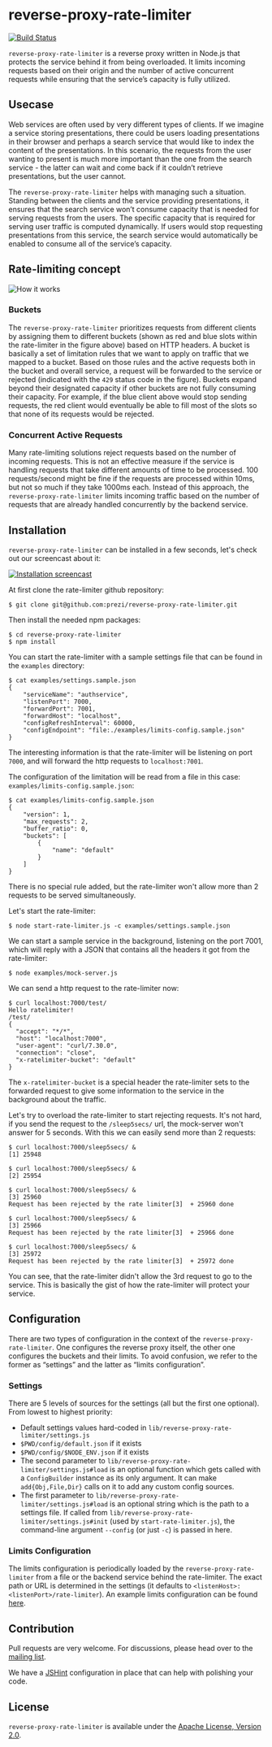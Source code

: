 # reverse-proxy-rate-limiter

[![Build Status](https://magnum.travis-ci.com/prezi/reverse-proxy-rate-limiter.svg?token=C6T3YoEYndcatuyXax7y&branch=master)](https://magnum.travis-ci.com/prezi/reverse-proxy-rate-limiter)

`reverse-proxy-rate-limiter` is a reverse proxy written in Node.js that protects the service behind it from being overloaded. It limits incoming requests based on their origin and the number of active concurrent requests while ensuring that the service’s capacity is fully utilized.

## Usecase
Web services are often used by very different types of clients. If we imagine a service storing presentations, there could be users loading presentations in their browser and perhaps a search service that would like to index the content of the presentations. In this scenario, the requests from the user wanting to present is much more important than the one from the search service - the latter can wait and come back if it couldn’t retrieve presentations, but the user cannot.

The `reverse-proxy-rate-limiter` helps with managing such a situation. Standing between the clients and the service providing presentations, it ensures that the search service won’t consume capacity that is needed for serving requests from the users. The specific capacity that is required for serving user traffic is computed dynamically. If users would stop requesting presentations from this service, the search service would automatically be enabled to consume all of the service’s capacity.

## Rate-limiting concept

![How it works](https://github.com/prezi/reverse-proxy-rate-limiter/blob/master/examples/how-it-works.png?raw=true)

### Buckets
The `reverse-proxy-rate-limiter` prioritizes requests from different clients by assigning them to different buckets (shown as red and blue slots within the rate-limiter in the figure above) based on HTTP headers. A bucket is basically a set of limitation rules that we want to apply on traffic that we mapped to a bucket. Based on those rules and the active requests both in the bucket and overall service, a request will be forwarded to the service or rejected (indicated with the `429` status code in the figure). Buckets expand beyond their designated capacity if other buckets are not fully consuming their capacity. For example, if the blue client above would stop sending requests, the red client would eventually be able to fill most of the slots so that none of its requests would be rejected.

### Concurrent Active Requests
Many rate-limiting solutions reject requests based on the number of incoming requests. This is not an effective measure if the service is handling requests that take different amounts of time to be processed. 100 requests/second might be fine if the requests are processed within 10ms, but not so much if they take 1000ms each.
Instead of this approach, the `reverse-proxy-rate-limiter` limits incoming traffic based on the number of requests that are already handled concurrently by the backend service.

## Installation
`reverse-proxy-rate-limiter` can be installed in a few seconds, let's check out our screencast about it:

[![Installation screencast](https://github.com/prezi/reverse-proxy-rate-limiter/blob/master/examples/screencast.png?raw=true)](https://asciinema.org/a/17616)

At first clone the rate-limiter github repository:
```shell
$ git clone git@github.com:prezi/reverse-proxy-rate-limiter.git
```

Then install the needed npm packages:
```shell
$ cd reverse-proxy-rate-limiter
$ npm install
```

You can start the rate-limiter with a sample settings file that can be found in the `examples` directory:
```shell
$ cat examples/settings.sample.json
{
    "serviceName": "authservice",
    "listenPort": 7000,
    "forwardPort": 7001,
    "forwardHost": "localhost",
    "configRefreshInterval": 60000,
    "configEndpoint": "file:./examples/limits-config.sample.json"
}
```

The interesting information is that the rate-limiter will be listening on port ``7000``, and will forward the http requests to ``localhost:7001``.

The configuration of the limitation will be read from a file in this case: ``examples/limits-config.sample.json``:
```shell
$ cat examples/limits-config.sample.json
{
    "version": 1,
    "max_requests": 2,
    "buffer_ratio": 0,
    "buckets": [
        {
            "name": "default"
        }
    ]
}
```

There is no special rule added, but the rate-limiter won't allow more than 2 requests to be served simultaneously.

Let's start the rate-limiter:
```shell
$ node start-rate-limiter.js -c examples/settings.sample.json
```

We can start a sample service in the background, listening on the port 7001, which will reply with a JSON that contains all the headers it got from the rate-limiter:
```shell
$ node examples/mock-server.js
```

We can send a http request to the rate-limiter now:
```shell
$ curl localhost:7000/test/
Hello ratelimiter!
/test/
{
  "accept": "*/*",
  "host": "localhost:7000",
  "user-agent": "curl/7.30.0",
  "connection": "close",
  "x-ratelimiter-bucket": "default"
}
```

The ``x-ratelimiter-bucket`` is a special header the rate-limiter sets to the forwarded request to give some information to the service in the background about the traffic.

Let's try to overload the rate-limiter to start rejecting requests. It's not hard, if you send the request to the ``/sleep5secs/`` url, the mock-server won't answer for 5 seconds. With this we can easily send more than 2 requests:
```shell
$ curl localhost:7000/sleep5secs/ &
[1] 25948

$ curl localhost:7000/sleep5secs/ &
[2] 25954

$ curl localhost:7000/sleep5secs/ &
[3] 25960
Request has been rejected by the rate limiter[3]  + 25960 done

$ curl localhost:7000/sleep5secs/ &
[3] 25966
Request has been rejected by the rate limiter[3]  + 25966 done

$ curl localhost:7000/sleep5secs/ &
[3] 25972
Request has been rejected by the rate limiter[3]  + 25972 done
```

You can see, that the rate-limiter didn't allow the 3rd request to go to the service. This is basically the gist of how the rate-limiter will protect your service.

## Configuration
There are two types of configuration in the context of the `reverse-proxy-rate-limiter`. One configures the reverse proxy itself, the other one configures the buckets and their limits. To avoid confusion, we refer to the former as “settings” and the latter as “limits configuration”.

### Settings
There are 5 levels of sources for the settings (all but the first one optional). From lowest to highest priority:

 * Default settings values hard-coded in `lib/reverse-proxy-rate-limiter/settings.js`
 * `$PWD/config/default.json` if it exists
 * `$PWD/config/$NODE_ENV.json` if it exists
 * The second parameter to `lib/reverse-proxy-rate-limiter/settings.js#load` is an optional function which gets called with
   a `ConfigBuilder` instance as its only argument. It can make `add{Obj,File,Dir}` calls on it to add
   any custom config sources.
 * The first parameter to `lib/reverse-proxy-rate-limiter/settings.js#load` is an optional string which is the path to
   a settings file. If called from `lib/reverse-proxy-rate-limiter/settings.js#init` (used by `start-rate-limiter.js`), the
   command-line argument `--config` (or just `-c`) is passed in here.

### Limits Configuration
The limits configuration is periodically loaded by the `reverse-proxy-rate-limiter` from a file or the backend service behind the rate-limiter. The exact path or URL is determined in the settings (it defaults to `<listenHost>:<listenPort>/rate-limiter`). An example limits configuration can be found [here](https://github.com/prezi/reverse-proxy-rate-limiter/blob/master/test/fixtures/example_configuration.json).

## Contribution
Pull requests are very welcome. For discussions, please head over to the [mailing list](https://groups.google.com/forum/#!forum/reverse-proxy-rate-limiter-dev).

We have a [JSHint](https://packagecontrol.io/packages/JSHint) configuration in place that can help with polishing your code.

## License
`reverse-proxy-rate-limiter` is available under the [Apache License, Version 2.0](https://github.com/prezi/reverse-proxy-rate-limiter/blob/master/LICENSE).
